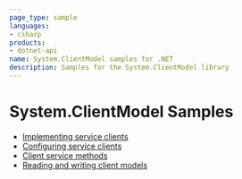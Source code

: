```yaml
---
page_type: sample
languages:
- csharp
products:
- dotnet-api
name: System.ClientModel samples for .NET
description: Samples for the System.ClientModel library
---
```


# System.ClientModel Samples

- [Implementing service clients](https://github.com/Azure/azure-sdk-for-net/blob/main/sdk/core/System.ClientModel/samples/ClientImplementation.md)
- [Configuring service clients](https://github.com/Azure/azure-sdk-for-net/blob/main/sdk/core/System.ClientModel/samples/Configuration.md)
- [Client service methods](https://github.com/Azure/azure-sdk-for-net/blob/main/sdk/core/System.ClientModel/samples/ServiceMethods.md)
- [Reading and writing client models](https://github.com/Azure/azure-sdk-for-net/blob/main/sdk/core/System.ClientModel/samples/ModelReaderWriter.md)
